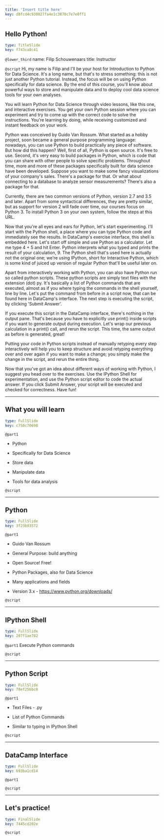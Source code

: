 ```yaml
---
title: 'Insert title here'
key: d8fcd4c930027fa4e1c3870c7e7e0ff1
---
```


## Hello Python!

```yaml
type: TitleSlide
key: f743ca8c41
```

`@lower_third`
name: Filip Schouwenaars
title: Instructor

`@script`
Hi, my name is Filip and I'll be your host for Introduction to Python for Data Science. It's a long name, but that's to stress something: this is not just another Python tutorial. Instead, the focus will be on using Python specifically for data science. By the end of this course, you'll know about powerful ways to store and manipulate data and to deploy cool data science tools for your own analyses.

You will learn Python for Data Science through video lessons, like this one, and interactive exercises. You get your own Python session where you can experiment and try to come up with the correct code to solve the instructions. You're learning by doing, while receiving customized and instant feedback on your work.

Python was conceived by Guido Van Rossum. What started as a hobby project, soon became a general purpose programming language: nowadays, you can use Python to build practically any piece of software. But how did this happen? Well, first of all, Python is open source. It's free to use. Second, it's very easy to build packages in Python, which is code that you can share with other people to solve specific problems. Throughout time, more and more of these packages specifically built for data science have been developed. Suppose you want to make some fancy visualizations of your company's sales. There's a package for that. Or what about connecting to a database to analyze sensor measurements? There's also a package for that.

Currently, there are two common versions of Python, version 2.7 and 3.5 and later. Apart from some syntactical differences, they are pretty similar, but as support for version 2 will fade over time, our courses focus on Python 3. To install Python 3 on your own system, follow the steps at this URL.

Now that you're all eyes and ears for Python, let's start experimenting. I'll start with the Python shell, a place where you can type Python code and immediately see the results. In DataCamp's exercise interface, this shell is embedded here. Let's start off simple and use Python as a calculator. Let me type 4 + 5 and hit Enter. Python interprets what you typed and prints the result of your calculation, 9. The Python shell that's used here is actually not the original one; we're using IPython, short for Interactive Python, which is some kind of juiced up version of regular Python that'll be useful later on.

Apart from interactively working with Python, you can also have Python run so called python scripts. These python scripts are simply text files with the extension (dot) py. It's basically a list of Python commands that are executed, almost as if you where typing the commands in the shell yourself, line by line. Let's put the command from before in a script now, that can be found here in DataCamp's interface. The next step is executing the script, by clicking 'Submit Answer'.

If you execute this script in the DataCamp interface, there's nothing in the output pane. That's because you have to explicitly use print() inside scripts if you want to generate output during execution. Let's wrap our previous calculation in a print() call, and rerun the script. This time, the same output as before is generated, great!

Putting your code in Python scripts instead of manually retyping every step interactively will help you to keep structure and avoid retyping everything over and over again if you want to make a change; you simply make the change in the script, and rerun the entire thing.

Now that you've got an idea about different ways of working with Python, I suggest you head over to the exercises. Use the IPython Shell for experimentation, and use the Python script editor to code the actual answer. If you click Submit Answer, your script will be executed and checked for correctness. Have fun!

---

## What you will learn

```yaml
type: FullSlide
key: c758c70698
```

`@part1`
- Python

- Specifically for Data Science

- Store data

- Manipulate data

- Tools for data analysis

`@script`


---

## Python

```yaml
type: FullSlide
key: 3f23b93572
```

`@part1`
- Guido Van Rossum

- General Purpose: build anything

- Open Source! Free!

- Python Packages, also for Data Science

- Many applications and fields

- Version 3.x - https://www.python.org/downloads/

`@script`


---

## IPython Shell

```yaml
type: FullSlide
key: 207f1ae782
```

`@part1`
Execute Python commands

`@script`


---

## Python Script

```yaml
type: FullSlide
key: 78ef256bc0
```

`@part1`
- Text Files - .py

- List of Python Commands

- Similar to typing in IPython Shell

`@script`


---

## DataCamp Interface

```yaml
type: FullSlide
key: 693ba1cd14
```

`@part1`


`@script`


---

## Let's practice!

```yaml
type: FinalSlide
key: 7445cd202e
```

`@script`
